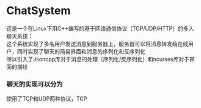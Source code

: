 # ChatSystem
  这是一个在Linux下用C++编写的基于网络通信协议（TCP/UDP/HTTP）的多人聊天系统：  
  这个系统实现了多名用户发送消息到服务器上，服务器可以将消息转发给在线用户，同时实现了聊天的简易界面和消息的序列化和反序列化  
  所以引入了Jsoncpp库对于消息的处理（序列化/反序列化）和ncurses库对于界面的描绘  
  ### 聊天的实现可以分为
  使用了TCP和UDP两种协议，TCP
  
